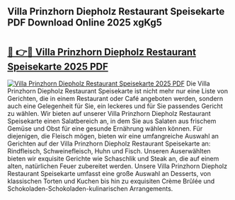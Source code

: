 ## Villa Prinzhorn Diepholz Restaurant Speisekarte PDF Download Online 2025 xgKg5

# <h2><a href="http://gcc58r.nevu.top/?p=Villa+Prinzhorn+Diepholz+Restaurant+Speisekarte">🔗 👉🔴 Villa Prinzhorn Diepholz Restaurant Speisekarte 2025 PDF</a></h2>

[![Villa Prinzhorn Diepholz Restaurant Speisekarte 2025 PDF](https://i.imgur.com/dBaPXMq.png)](http://gcc58r.nevu.top/?p=Villa+Prinzhorn+Diepholz+Restaurant+Speisekarte)
Die Villa Prinzhorn Diepholz Restaurant Speisekarte ist nicht mehr nur eine Liste von Gerichten, die in einem Restaurant oder Café angeboten werden, sondern auch eine Gelegenheit für Sie, ein leckeres und für Sie passendes Gericht zu wählen. Wir bieten auf unserer Villa Prinzhorn Diepholz Restaurant Speisekarte einen Salatbereich an, in dem Sie aus Salaten aus frischem Gemüse und Obst für eine gesunde Ernährung wählen können. Für diejenigen, die Fleisch mögen, bieten wir eine umfangreiche Auswahl an Gerichten auf der Villa Prinzhorn Diepholz Restaurant Speisekarte an: Rindfleisch, Schweinefleisch, Huhn und Fisch. Unseren Auserwählten bieten wir exquisite Gerichte wie Schaschlik und Steak an, die auf einem alten, natürlichen Feuer zubereitet werden. Unsere Villa Prinzhorn Diepholz Restaurant Speisekarte umfasst eine große Auswahl an Desserts, von klassischen Torten und Kuchen bis hin zu exquisiten Crème Brûlée und Schokoladen-Schokoladen-kulinarischen Arrangements.
